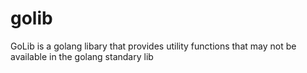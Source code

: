 # golib
GoLib is a golang libary that provides utility functions that may not be available in the golang standary lib
